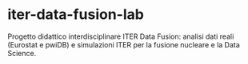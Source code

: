 # iter-data-fusion-lab
Progetto didattico interdisciplinare ITER Data Fusion: analisi dati reali (Eurostat e pwiDB) e simulazioni ITER per la fusione nucleare e la Data Science.
